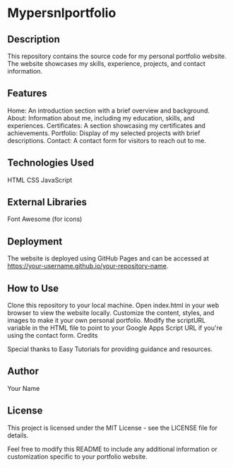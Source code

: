 # Mypersnlportfolio

## Description

This repository contains the source code for my personal portfolio website. The website showcases my skills, experience, projects, and contact information.

## Features

Home: An introduction section with a brief overview and background.
About: Information about me, including my education, skills, and experiences.
Certificates: A section showcasing my certificates and achievements.
Portfolio: Display of my selected projects with brief descriptions.
Contact: A contact form for visitors to reach out to me.
## Technologies Used

HTML
CSS
JavaScript
## External Libraries

Font Awesome (for icons)
## Deployment

The website is deployed using GitHub Pages and can be accessed at https://your-username.github.io/your-repository-name.

## How to Use

Clone this repository to your local machine.
Open index.html in your web browser to view the website locally.
Customize the content, styles, and images to make it your own personal portfolio.
Modify the scriptURL variable in the HTML file to point to your Google Apps Script URL if you're using the contact form.
Credits

Special thanks to Easy Tutorials for providing guidance and resources.
## Author

Your Name
## License

This project is licensed under the MIT License - see the LICENSE file for details.

Feel free to modify this README to include any additional information or customization specific to your portfolio website.

